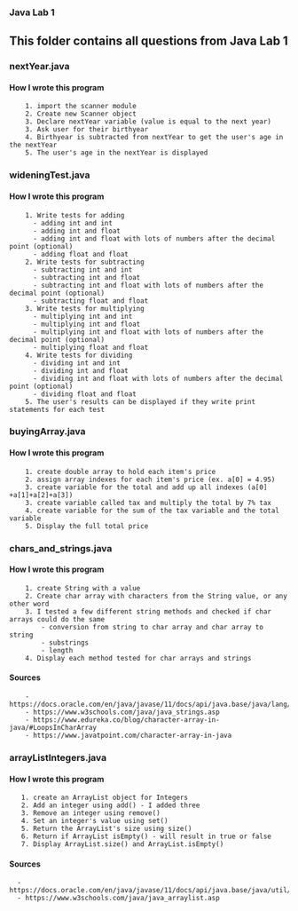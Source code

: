 ### Java Lab 1

## This folder contains all questions from Java Lab 1

### nextYear.java
  #### How I wrote this program
        1. import the scanner module
        2. Create new Scanner object
        3. Declare nextYear variable (value is equal to the next year)
        3. Ask user for their birthyear
        4. Birthyear is subtracted from nextYear to get the user's age in the nextYear
        5. The user's age in the nextYear is displayed
  

### wideningTest.java
   #### How I wrote this program
        1. Write tests for adding
          - adding int and int
          - adding int and float 
          - adding int and float with lots of numbers after the decimal point (optional)
          - adding float and float
        2. Write tests for subtracting
          - subtracting int and int
          - subtracting int and float 
          - subtracting int and float with lots of numbers after the decimal point (optional)
          - subtracting float and float
        3. Write tests for multiplying
          - multiplying int and int
          - multiplying int and float 
          - multiplying int and float with lots of numbers after the decimal point (optional)
          - multiplying float and float
        4. Write tests for dividing
          - dividing int and int
          - dividing int and float 
          - dividing int and float with lots of numbers after the decimal point (optional)
          - dividing float and float
        5. The user's results can be displayed if they write print statements for each test

### buyingArray.java
 #### How I wrote this program
        1. create double array to hold each item's price 
        2. assign array indexes for each item's price (ex. a[0] = 4.95)
        3. create variable for the total and add up all indexes (a[0] +a[1]+a[2]+a[3])
        3. create variable called tax and multiply the total by 7% tax
        4. create variable for the sum of the tax variable and the total variable
        5. Display the full total price

### chars_and_strings.java
  #### How I wrote this program
        1. create String with a value
        2. Create char array with characters from the String value, or any other word
        3. I tested a few different string methods and checked if char arrays could do the same
            - conversion from string to char array and char array to string
            - substrings
            - length 
        4. Display each method tested for char arrays and strings
        
  #### Sources
        - https://docs.oracle.com/en/java/javase/11/docs/api/java.base/java/lang/String.html
        - https://www.w3schools.com/java/java_strings.asp
        - https://www.edureka.co/blog/character-array-in-java/#LoopsInCharArray
        - https://www.javatpoint.com/character-array-in-java

### arrayListIntegers.java
  #### How I wrote this program
       1. create an ArrayList object for Integers
       2. Add an integer using add() - I added three 
       3. Remove an integer using remove()
       4. Set an integer's value using set()
       5. Return the ArrayList's size using size()
       6. Return if ArrayList isEmpty() - will result in true or false
       7. Display ArrayList.size() and ArrayList.isEmpty()
       
  #### Sources
      - https://docs.oracle.com/en/java/javase/11/docs/api/java.base/java/util/ArrayList.html
      - https://www.w3schools.com/java/java_arraylist.asp
      
